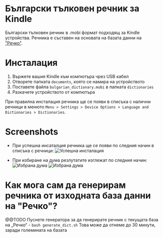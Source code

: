 # Български тълковен речник за Kindle

Български тълковен речник в .mobi формат подходящ за Kindle устройства. Речника е съставен на основата на базата данни на ["Речко"](https://rechnik.chitanka.info/about).

# Инсталация

1. Вържете вашия Kindle към компютъра чрез USB кабел
2. Отворете папката `documents`, която се намира на устройството
3. Поставете файла `bulgarian_dictionary.mobi` в папката `dictionaries`
4. Разкачете устройството от компютъра

При правилна инсталация речника ще се появи в списъка с налични речници в менюто `Menu > Settings > Device Options > Language and Dictionaries > Dictionaries`.

# Screenshots

* При успешна инсаталция речника ще се появи по следния начин в списъка с речници:
![Успешна инсталация](https://raw.githubusercontent.com/yanosh-k/bulgarian_dictionary/master/screenshots/screen1.png)

* При избиране на дума резлутатите изглежат по следния начин:
![Избрана дума](https://raw.githubusercontent.com/yanosh-k/bulgarian_dictionary/master/screenshots/screen3.png)
![Избрана дума](https://raw.githubusercontent.com/yanosh-k/bulgarian_dictionary/master/screenshots/screen4.png)


# Как мога сам да генерирам речника от изходната база данни на "Речко"?

@@TODO
Пуснете генератора за да генерирате речник с текущата база на „Речко“ - `bash generate_dict.sh`
Това може да отнеме до 30 минути, заради големината на базата
